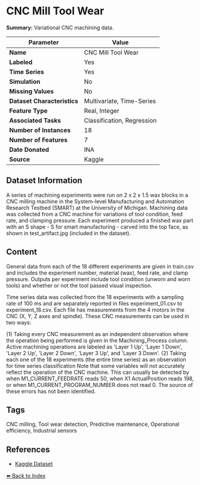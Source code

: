 # CNC Mill Tool Wear

**Summary:** Variational CNC machining data.

| Parameter | Value |
| --- | --- |
| **Name** | CNC Mill Tool Wear |
| **Labeled** | Yes |
| **Time Series** | Yes |
| **Simulation** | No |
| **Missing Values** | No |
| **Dataset Characteristics** | Multivariate, Time-Series |
| **Feature Type** | Real, Integer |
| **Associated Tasks** | Classification, Regression |
| **Number of Instances** | 18 |
| **Number of Features** | 7 |
| **Date Donated** | INA |
| **Source** | Kaggle |

## Dataset Information

A series of machining experiments were run on 2 x 2 x 1.5 wax blocks in a CNC milling machine in the System-level Manufacturing and Automation Research Testbed (SMART) at the University of Michigan. Machining data was collected from a CNC machine for variations of tool condition, feed rate, and clamping pressure. Each experiment produced a finished wax part with an S shape - S for smart manufacturing - carved into the top face, as shown in test_artifact.jpg (included in the dataset).

## Content

General data from each of the 18 different experiments are given in train.csv and includes the experiment number, material (wax), feed rate, and clamp pressure. Outputs per experiment include tool condition (unworn and worn tools) and whether or not the tool passed visual inspection.

Time series data was collected from the 18 experiments with a sampling rate of 100 ms and are separately reported in files experiment_01.csv to experiment_18.csv. Each file has measurements from the 4 motors in the CNC (X, Y, Z axes and spindle). These CNC measurements can be used in two ways:

(1) Taking every CNC measurement as an independent observation where the operation being performed is given in the Machining_Process column. Active machining operations are labeled as 'Layer 1 Up', 'Layer 1 Down', 'Layer 2 Up', 'Layer 2 Down', 'Layer 3 Up', and 'Layer 3 Down'.
(2) Taking each one of the 18 experiments (the entire time series) as an observation for time series classification
Note that some variables will not accurately reflect the operation of the CNC machine. This can usually be detected by when M1_CURRENT_FEEDRATE reads 50, when X1 ActualPosition reads 198, or when M1_CURRENT_PROGRAM_NUMBER does not read 0. The source of these errors has not been identified.

## Tags

CNC milling, Tool wear detection, Predictive maintenance, Operational efficiency, Industrial sensors

## References

- [Kaggle Dataset](https://www.kaggle.com/shasun/tool-wear-detection-in-cnc-mill/data)

[⬅️ Back to Index](../README.md)
